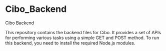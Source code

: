 # Cibo_Backend
Cibo Backend 

This repository contains the backend files for Cibo. It provides a set of APIs for performing various tasks using a simple GET and POST method. To run this backend, you need to install the required Node.js modules.
